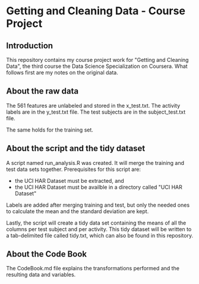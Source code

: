 # Getting and Cleaning Data - Course Project

## Introduction

This repository contains my course project work for "Getting and Cleaning Data", the third course the Data Science Specialization on Coursera.  What follows first are my notes on the original data.


## About the raw data

The 561 features are unlabeled and stored in the x_test.txt. 
The activity labels are in the y_test.txt file. 
The test subjects are in the subject_test.txt file.

The same holds for the training set.

## About the script and the tidy dataset

A script named run_analysis.R was created.  It will merge the training and test data sets together. 
Prerequisites for this script are:
* the UCI HAR Dataset must be extracted, and
* the UCI HAR Dataset must be availble in a directory called "UCI HAR Dataset"

Labels are added after merging training and test, but only the needed ones to calculate the mean and the standard deviation are kept.

Lastly, the script will create a tidy data set containing the means of all the columns per test subject and per activity. This tidy dataset will be written to a tab-delimited file called tidy.txt, which can also be found in this repository.

## About the Code Book

The CodeBook.md file explains the transformations performed and the resulting data and variables.
